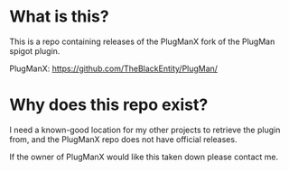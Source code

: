 # What is this?

This is a repo containing releases of the PlugManX fork of the PlugMan spigot plugin.

PlugManX: https://github.com/TheBlackEntity/PlugMan/

# Why does this repo exist?

I need a known-good location for my other projects to retrieve the plugin from, and the PlugManX repo does not have official releases.


If the owner of PlugManX would like this taken down please contact me.